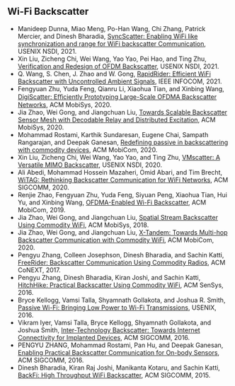 ## Wi-Fi Backscatter

- Manideep Dunna, Miao Meng, Po-Han Wang, Chi Zhang, Patrick Mercier, and Dinesh Bharadia, [SyncScatter: Enabling WiFi like synchronization and range for WiFi backscatter Communication](https://www.usenix.org/conference/nsdi21/presentation/dunna), USENIX NSDI, 2021.
- Xin Liu, Zicheng Chi, Wei Wang, Yao Yao, Pei Hao, and Ting Zhu, [Verification and Redesign of OFDM Backscatter](https://www.usenix.org/conference/nsdi21/presentation/liu-xin), USENIX NSDI, 2021.
- Q. Wang, S. Chen, J. Zhao and W. Gong, [RapidRider: Efficient WiFi Backscatter with Uncontrolled Ambient Signals](https://ieeexplore.ieee.org/abstract/document/9488716), IEEE INFOCOM, 2021.
- Fengyuan Zhu, Yuda Feng, Qianru Li, Xiaohua Tian, and Xinbing Wang, [DigiScatter: Eﬀiciently Prototyping Large-Scale OFDMA Backscatter Networks](https://dl.acm.org/doi/abs/10.1145/3386901.3388914), ACM MobiSys, 2020.
- Jia Zhao, Wei Gong, and Jiangchuan Liu, [Towards Scalable Backscatter Sensor Mesh with Decodable Relay and Distributed Excitation](https://dl.acm.org/doi/abs/10.1145/3386901.3388942), ACM MobiSys, 2020.
- Mohammad Rostami, Karthik Sundaresan, Eugene Chai, Sampath Rangarajan, and Deepak Ganesan, [Redefining passive in backscattering with commodity devices](https://dl.acm.org/doi/abs/10.1145/3372224.3380880), ACM MobiCom, 2020.
- Xin Liu, Zicheng Chi, Wei Wang, Yao Yao, and Ting Zhu, [VMscatter: A Versatile MIMO Backscatter](https://www.usenix.org/conference/nsdi20/presentation/liu-xin), USENIX NSDI, 2020.
- Ali Abedi, Mohammad Hossein Mazaheri, Omid Abari, and Tim Brecht, [WiTAG: Rethinking Backscatter Communication for WiFi Networks](https://dl.acm.org/doi/abs/10.1145/3286062.3286084), ACM SIGCOMM, 2020.
- Renjie Zhao, Fengyuan Zhu, Yuda Feng, Siyuan Peng, Xiaohua Tian, Hui Yu, and Xinbing Wang, [OFDMA-Enabled Wi-Fi Backscatter](https://dl.acm.org/doi/abs/10.1145/3300061.3300121), ACM MobiCom, 2019.
- Jia Zhao, Wei Gong, and Jiangchuan Liu, [Spatial Stream Backscatter Using Commodity WiFi](https://dl.acm.org/doi/abs/10.1145/3210240.3210329), ACM MobiSys, 2018.
- Jia Zhao, Wei Gong, and Jiangchuan Liu, [X-Tandem: Towards Multi-hop Backscatter Communication with Commodity WiFi](https://dl.acm.org/doi/abs/10.1145/3241539.3241553), ACM MobiCom, 2020.
- Pengyu Zhang, Colleen Josephson, Dinesh Bharadia, and Sachin Katti, [FreeRider: Backscatter Communication Using Commodity Radios](https://dl.acm.org/doi/abs/10.1145/3143361.3143374), ACM CoNEXT, 2017.
- Pengyu Zhang, Dinesh Bharadia, Kiran Joshi, and Sachin Katti, [HitchHike: Practical Backscatter Using Commodity WiFi](https://dl.acm.org/doi/abs/10.1145/2994551.2994565), ACM SenSys, 2016.
- Bryce Kellogg, Vamsi Talla, Shyamnath Gollakota, and Joshua R. Smith, [Passive Wi-Fi: Bringing Low Power to Wi-Fi Transmissions](https://www.usenix.org/conference/nsdi16/technical-sessions/presentation/kellogg), USENIX, 2016.
- Vikram Iyer, Vamsi Talla, Bryce Kellogg, Shyamnath Gollakota, and Joshua Smith, [Inter-Technology Backscatter: Towards Internet Connectivity for Implanted Devices](https://dl.acm.org/doi/abs/10.1145/2934872.2934894), ACM SIGCOMM, 2016.
- PENGYU ZHANG, Mohammad Rostami, Pan Hu, and Deepak Ganesan, [Enabling Practical Backscatter Communication for On-body Sensors](https://dl.acm.org/doi/abs/10.1145/2934872.2934901), ACM SIGCOMM, 2016.
- Dinesh Bharadia, Kiran Raj Joshi, Manikanta Kotaru, and Sachin Katti, [BackFi: High Throughput WiFi Backscatter](https://dl.acm.org/doi/abs/10.1145/2829988.2787490), ACM SIGCOMM, 2015.
